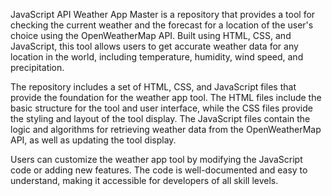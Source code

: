 JavaScript API Weather App Master is a repository that provides a tool for checking the current weather and the forecast for a location of the user's choice using the OpenWeatherMap API. Built using HTML, CSS, and JavaScript, this tool allows users to get accurate weather data for any location in the world, including temperature, humidity, wind speed, and precipitation.

The repository includes a set of HTML, CSS, and JavaScript files that provide the foundation for the weather app tool. The HTML files include the basic structure for the tool and user interface, while the CSS files provide the styling and layout of the tool display. The JavaScript files contain the logic and algorithms for retrieving weather data from the OpenWeatherMap API, as well as updating the tool display.

Users can customize the weather app tool by modifying the JavaScript code or adding new features. The code is well-documented and easy to understand, making it accessible for developers of all skill levels.
